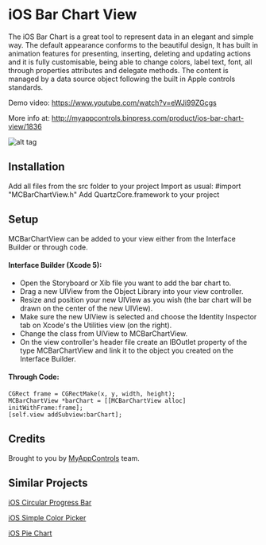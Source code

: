# iOS Bar Chart View
The iOS Bar Chart is a great tool to represent data in an elegant and simple way. The default appearance conforms to the beautiful design, It has built in animation features for presenting, inserting, deleting and updating actions and it is fully customisable, being able to change colors, label text, font, all through properties attributes and delegate methods. The content is managed by a data source object following the built in Apple controls standards. 

Demo video: https://www.youtube.com/watch?v=eWJi99ZGcgs

More info at: http://myappcontrols.binpress.com/product/ios-bar-chart-view/1836

![alt tag](http://myappcontrols.binpress.com/images/stores/store30934/bar-chart-view-5184.png)

## Installation

Add all files from the src folder to your project
Import as usual: #import "MCBarChartView.h"
Add QuartzCore.framework to your project

## Setup

MCBarChartView can be added to your view either from the Interface Builder or through code.

#### Interface Builder (Xcode 5):

* Open the Storyboard or Xib file you want to add the bar chart to.
* Drag a new UIView from the Object Library into your view controller.
* Resize and position your new UIView as you wish (the bar chart will be drawn on the center of the new UIView).
* Make sure the new UIView is selected and choose the Identity Inspector tab on Xcode's the Utilities view (on the right).
* Change the class from UIView to MCBarChartView.
* On the view controller's header file create an IBOutlet property of the type MCBarChartView and link it to the object you created on the Interface Builder.

#### Through Code:
```
CGRect frame = CGRectMake(x, y, width, height);
MCBarChartView *barChart = [[MCBarChartView alloc] initWithFrame:frame];
[self.view addSubview:barChart];
```

## Credits
Brought to you by [MyAppControls](http://www.binpress.com/profile/myappcontrols/30934) team.

## Similar Projects

[iOS Circular Progress Bar](https://github.com/vinicius-a-ro/ios-circular-progress-bar)

[iOS Simple Color Picker](https://github.com/vinicius-a-ro/ios-color-picker)

[iOS Pie Chart](https://github.com/vinicius-a-ro/ios-pie-chart-view)
